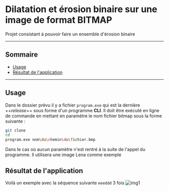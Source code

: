 # Dilatation et érosion binaire sur une image de format BITMAP
Projet consistant à pouvoir faire un ensemble d'érosion binaire

---

## Sommaire
* [Usage][Usage]
* [Résultat de l'application][Result]

---

## Usage
Dans le dossier prévu il y a fichier `program.exe` qui est la dernière ++_release_++ sous forme d'un programme **CLI**. Il doit être exécuté en ligne de commande en mettant en paramètre le nom fichier bitmap sous la forme suivante :
```sh
git clone 
cd
program.exe nom\du\chemin\du\fichier.bmp
```
Dans le cas où aucun paramètre n'est rentré à la suite de l'appel du programme. Il utilisera une image Lena comme exemple

## Résultat de l'application
Voilà un exemple avec la séquence suivante `eeeddd` 3 fois
![img1](https://image.noelshack.com/fichiers/2018/25/1/1529349088-sans-titre-1.jpg)

[Usage]: https://github.com/A1c0/Dilatation_erosion_binaire_bitmap#usage
[Result]: https://github.com/A1c0/Dilatation_erosion_binaire_bitmap#r%C3%A9sultat-de-lapplication

